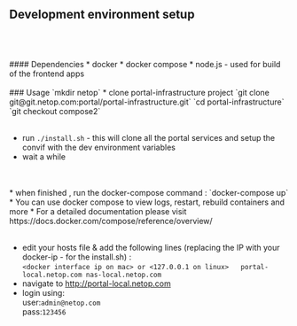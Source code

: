 ## Development environment setup  
<br>
<br>
<br>
#### Dependencies
* docker
* docker compose
* node.js - used for build of the frontend apps
<br><br>
### Usage
`mkdir netop`
* clone portal-infrastructure project  
`git clone git@git.netop.com:portal/portal-infrastructure.git`  
`cd portal-infrastructure`
`git checkout compose2`
<br><br>

* run `./install.sh` - this will clone all the portal services and setup the convif with the dev environment variables
* wait a while
<br>
<br>
* when finished , run the docker-compose command :
`docker-compose up`
* You can use docker compose to view logs, restart, rebuild containers and more
* For a detailed documentation please visit https://docs.docker.com/compose/reference/overview/
<br><br>

* edit your hosts file & add the following lines (replacing the IP with your docker-ip - <param2> for the install.sh) :  
`<docker interface ip on mac> or <127.0.0.1 on linux>	portal-local.netop.com nas-local.netop.com`
* navigate to http://portal-local.netop.com
* login using:  
user:`admin@netop.com`  
pass:`123456`
